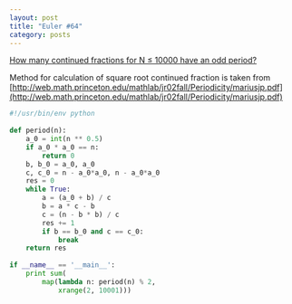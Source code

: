 ```yaml
---
layout: post
title: "Euler #64"
category: posts
---
```


[How many continued fractions for N ≤ 10000 have an odd period?](http://projecteuler.net/problem=64)

Method for calculation of square root continued fraction is taken from [http://web.math.princeton.edu/mathlab/jr02fall/Periodicity/mariusjp.pdf](http://web.math.princeton.edu/mathlab/jr02fall/Periodicity/mariusjp.pdf)

```python
#!/usr/bin/env python
 
def period(n):
    a_0 = int(n ** 0.5)
    if a_0 * a_0 == n:
        return 0
    b, b_0 = a_0, a_0
    c, c_0 = n - a_0*a_0, n - a_0*a_0
    res = 0
    while True:
        a = (a_0 + b) / c
        b = a * c - b
        c = (n - b * b) / c
        res += 1
        if b == b_0 and c == c_0:
            break
    return res
 
if __name__ == '__main__':
    print sum(
        map(lambda n: period(n) % 2, 
            xrange(2, 10001)))
```
